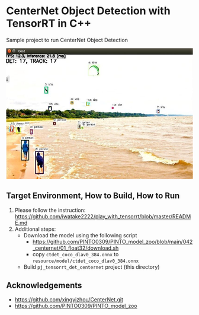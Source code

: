 # CenterNet Object Detection with TensorRT in C++
Sample project to run CenterNet Object Detection

![00_doc/centernet.jpg](00_doc/centernet.jpg)


## Target Environment, How to Build, How to Run
1. Please follow the instruction: https://github.com/iwatake2222/play_with_tensorrt/blob/master/README.md
2. Additional steps:
    - Download the model using the following script
        - https://github.com/PINTO0309/PINTO_model_zoo/blob/main/042_centernet/01_float32/download.sh
        - copy `ctdet_coco_dlav0_384.onnx` to `resource/model/ctdet_coco_dlav0_384.onnx`
    - Build  `pj_tensorrt_det_centernet` project (this directory)


## Acknowledgements
- https://github.com/xingyizhou/CenterNet.git
- https://github.com/PINTO0309/PINTO_model_zoo
